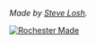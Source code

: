 <i>Made by [Steve Losh][].</i>

<p><a href="http://rochestermade.com" title="Rochester Made"><img src="https://rochestermade.com/media/images/rochester-made-dark-on-light.png" alt="Rochester Made" title="Rochester Made" /></a></p>

[Steve Losh]: https://stevelosh.com/
[roc]: https://rochestermade.com/
